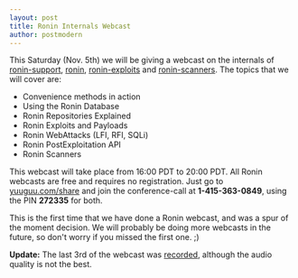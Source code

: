 ```yaml
---
layout: post
title: Ronin Internals Webcast
author: postmodern
---
```


This Saturday (Nov. 5th) we will be giving a webcast on the internals of
[ronin-support][1], [ronin][2], [ronin-exploits][3] and [ronin-scanners][4].
The topics that we will cover are:

* Convenience methods in action
* Using the Ronin Database
* Ronin Repositories Explained
* Ronin Exploits and Payloads
* Ronin WebAttacks (LFI, RFI, SQLi)
* Ronin PostExploitation API
* Ronin Scanners

This webcast will take place from 16:00 PDT to 20:00 PDT. All Ronin webcasts are
free and requires no registration. Just go to
[yuuguu.com/share](http://yuuguu.com/share) and join the conference-call 
at **1-415-363-0849**, using the PIN **272335** for both.

This is the first time that we have done a Ronin webcast, and was a spur of the
moment decision. We will probably be doing more webcasts in the future, so don't
worry if you missed the first one. ;)

**Update:** The last 3rd of the webcast was [recorded][5], although the audio
quality is not the best.

[1]: http://github.com/ronin-ruby/ronin-support
[2]: http://github.com/ronin-ruby/ronin
[3]: http://github.com/ronin-ruby/ronin-exploits
[4]: http://github.com/ronin-ruby/ronin-scanners
[5]: http://vimeo.com/31666052
